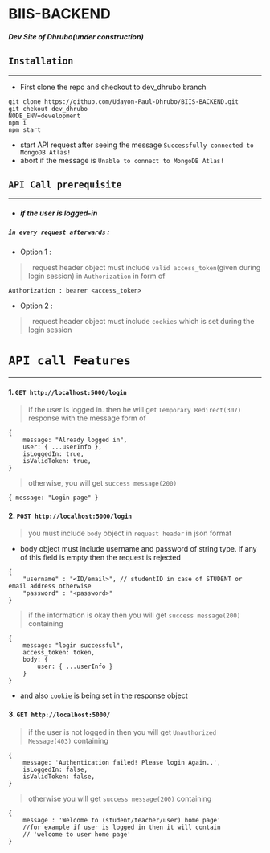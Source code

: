 # BIIS-BACKEND
#### _Dev Site of Dhrubo(under construction)_

## `Installation`
---
- First clone the repo and checkout to dev_dhrubo branch
```
git clone https://github.com/Udayon-Paul-Dhrubo/BIIS-BACKEND.git
git chekout dev_dhrubo
NODE_ENV=development
npm i
npm start
``` 

- start API request after seeing the message `Successfully connected to MongoDB Atlas!`
- abort if the message is `Unable to connect to MongoDB Atlas!`

## `API Call prerequisite`
---
- #### _if the user is logged-in_
##### ``in every request afterwards`` :  
-  Option 1 : 
> &nbsp; request header object must include `valid access_token`(given during login session) in `Authorization` in form of  
```
Authorization : bearer <access_token>
```
-  Option 2 :
> &nbsp; request header object must include `cookies` which is set during the login session  

# `API call Features`
---
#### 1. `GET http://localhost:5000/login`
> if the user is logged in. then he will get `Temporary Redirect(307)` response with the message form of
```
{
    message: "Already logged in",
    user: { ...userInfo },
    isLoggedIn: true,
    isValidToken: true,
}
```
> otherwise, you will get  `success message(200)`
```
{ message: "Login page" }
```

#### 2. `POST http://localhost:5000/login`
> you must include `body` object in `request header` in json format
- body object must include username and password of string type. if any of this field is empty then the request is rejected
```
{
    "username" : "<ID/email>", // studentID in case of STUDENT or email address otherwise
    "password" : "<password>"
}
```
> if the information is okay then you will get `success message(200)` containing
```
{
    message: "login successful",
    access_token: token,
    body: {
        user: { ...userInfo }
    }
}
```

- and also `cookie` is being set in the response object


#### 3. `GET http://localhost:5000/`
> if the user is not logged in then you will get `Unauthorized Message(403)` containing
```
{
    message: 'Authentication failed! Please login Again..',
    isLoggedIn: false,
    isValidToken: false,
}
```
> otherwise you will get `success message(200)` containing
```
{
    message : 'Welcome to (student/teacher/user) home page' 
    //for example if user is logged in then it will contain
    // 'welcome to user home page'
}
```



